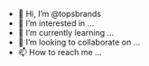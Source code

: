 - 👋 Hi, I’m @topsbrands
- 👀 I’m interested in ...
- 🌱 I’m currently learning ...
- 💞️ I’m looking to collaborate on ...
- 📫 How to reach me ...

<!---
topsbrands/topsbrands is a ✨ special ✨ repository because its `README.md` (this file) appears on your GitHub profile.
You can click the Preview link to take a look at your changes.
--->
